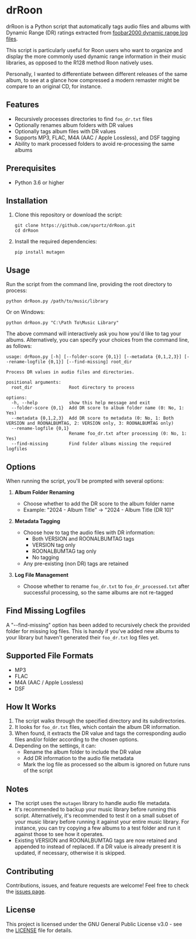 # drRoon

drRoon is a Python script that automatically tags audio files and albums with Dynamic Range (DR) ratings extracted from [foobar2000 dynamic range log files](https://www.foobar2000.org/components/view/foo_dr_meter). 

This script is particularly useful for Roon users who want to organize and display the more commonly used dynamic range information in their music libraries, as opposed to the R128 method Roon natively uses.  

Personally, I wanted to differentiate between different releases of the same album, to see at a glance how compressed a modern remaster might be compare to an original CD, for instance.

## Features

- Recursively processes directories to find `foo_dr.txt` files
- Optionally renames album folders with DR values
- Optionally tags album files with DR values
- Supports MP3, FLAC, M4A (AAC / Apple Lossless), and DSF tagging
- Ability to mark processed folders to avoid re-processing the same albums

## Prerequisites

- Python 3.6 or higher

## Installation

1. Clone this repository or download the script:
   ```
   git clone https://github.com/xportz/drRoon.git
   cd drRoon
   ```

2. Install the required dependencies:
   ```
   pip install mutagen
   ```

## Usage

Run the script from the command line, providing the root directory to process:

```
python drRoon.py /path/to/music/library
```

Or on Windows:

```
python drRoon.py "C:\Path To\Music Library"
```

The above command will interactively ask you how you'd like to tag your albums.  Alternatively, you can specify your choices from the command line, as follows:

```
usage: drRoon.py [-h] [--folder-score {0,1}] [--metadata {0,1,2,3}] [--rename-logfile {0,1}] [--find-missing] root_dir

Process DR values in audio files and directories.

positional arguments:
  root_dir              Root directory to process

options:
  -h, --help            show this help message and exit
  --folder-score {0,1}  Add DR score to album folder name (0: No, 1: Yes)
  --metadata {0,1,2,3}  Add DR score to metadata (0: No, 1: Both VERSION and ROONALBUMTAG, 2: VERSION only, 3: ROONALBUMTAG only)
  --rename-logfile {0,1}
                        Rename foo_dr.txt after processing (0: No, 1: Yes)
  --find-missing        Find folder albums missing the required logfiles
```

## Options

When running the script, you'll be prompted with several options:

1. **Album Folder Renaming**
   - Choose whether to add the DR score to the album folder name
   - Example: "2024 - Album Title" → "2024 - Album Title (DR 10)"

2. **Metadata Tagging**
   - Choose how to tag the audio files with DR information:
     - Both VERSION and ROONALBUMTAG tags
     - VERSION tag only
     - ROONALBUMTAG tag only
     - No tagging
   - Any pre-existing (non DR) tags are retained

3. **Log File Management**
   - Choose whether to rename `foo_dr.txt` to `foo_dr_processed.txt` after successful processing, so the same albums are not re-tagged
  
## Find Missing Logfiles
  
A "--find-missing" option has been added to recursively check the provided folder for missing log files.  This is handy if you've added new albums to your library but haven't generated their `foo_dr.txt` log files yet.

## Supported File Formats

- MP3
- FLAC
- M4A (AAC / Apple Lossless)
- DSF

## How It Works

1. The script walks through the specified directory and its subdirectories.
2. It looks for `foo_dr.txt` files, which contain the album DR information.
3. When found, it extracts the DR value and tags the corresponding audio files and/or folder according to the chosen options.
4. Depending on the settings, it can:
   - Rename the album folder to include the DR value
   - Add DR information to the audio file metadata
   - Mark the log file as processed so the album is ignored on future runs of the script

## Notes

- The script uses the `mutagen` library to handle audio file metadata.
- It's recommended to backup your music library before running this script. Alternatively, it's recommended to test it on a small subset of your music library before running it against your entire music library.  For instance, you can try copying a few albums to a test folder and run it against those to see how it operates.
- Existing VERSION and ROONALBUMTAG tags are now retained and appended to instead of replaced.  If a DR value is already present it is updated, if necessary, otherwise it is skipped.

## Contributing

Contributions, issues, and feature requests are welcome! Feel free to check the [issues page](https://github.com/xportz/drRoon/issues).

## License

This project is licensed under the GNU General Public License v3.0 - see the [LICENSE](LICENSE) file for details.
